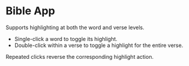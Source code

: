 # Bible App

Supports highlighting at both the word and verse levels.

- Single-click a word to toggle its highlight.
- Double-click within a verse to toggle a highlight for the entire verse.

Repeated clicks reverse the corresponding highlight action.
